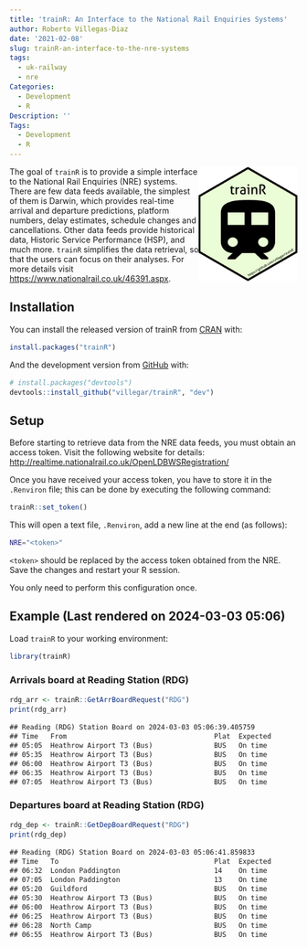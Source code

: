 ```yaml
---
title: 'trainR: An Interface to the National Rail Enquiries Systems'
author: Roberto Villegas-Diaz
date: '2021-02-08'
slug: trainR-an-interface-to-the-nre-systems
tags:
  - uk-railway
  - nre
Categories:
  - Development
  - R
Description: ''
Tags:
  - Development
  - R
---
```


<img src="https://raw.githubusercontent.com/villegar/trainR/main/inst/images/logo.png" alt="logo" align="right" height=200px/>

The goal of `trainR` is to provide a simple interface to the 
National Rail Enquiries (NRE) systems. There are few data feeds 
available, the simplest of them is Darwin, which provides real-time 
arrival and departure predictions, platform numbers, delay estimates, 
schedule changes and cancellations. Other data feeds provide historical 
data, Historic Service Performance (HSP), and much more. `trainR` 
simplifies the data retrieval, so that the users can focus on their 
analyses. For more details visit 
https://www.nationalrail.co.uk/46391.aspx.

## Installation

You can install the released version of trainR from [CRAN](https://CRAN.R-project.org) with:

``` r
install.packages("trainR")
```

And the development version from [GitHub](https://github.com/) with:

``` r
# install.packages("devtools")
devtools::install_github("villegar/trainR", "dev")
```

## Setup
Before starting to retrieve data from the NRE data feeds, you must obtain an access token. 
Visit the following website for details: http://realtime.nationalrail.co.uk/OpenLDBWSRegistration/

Once you have received your access token, you have to store it in the `.Renviron` file; this can be 
done by executing the following command:


```r
trainR::set_token()
```

This will open a text file, `.Renviron`, add a new line at the end (as follows):

```bash
NRE="<token>"
```

`<token>` should be replaced by the access token obtained from the NRE. Save the changes and restart 
your R session.

You only need to perform this configuration once.

## Example (Last rendered on 2024-03-03 05:06)

Load `trainR` to your working environment:

```r
library(trainR)
```

### Arrivals board at Reading Station (RDG)


```r
rdg_arr <- trainR::GetArrBoardRequest("RDG")
print(rdg_arr)
```

```
## Reading (RDG) Station Board on 2024-03-03 05:06:39.405759
## Time   From                                    Plat  Expected
## 05:05  Heathrow Airport T3 (Bus)               BUS   On time
## 05:35  Heathrow Airport T3 (Bus)               BUS   On time
## 06:00  Heathrow Airport T3 (Bus)               BUS   On time
## 06:35  Heathrow Airport T3 (Bus)               BUS   On time
## 07:05  Heathrow Airport T3 (Bus)               BUS   On time
```

### Departures board at Reading Station (RDG)


```r
rdg_dep <- trainR::GetDepBoardRequest("RDG")
print(rdg_dep)
```

```
## Reading (RDG) Station Board on 2024-03-03 05:06:41.859833
## Time   To                                      Plat  Expected
## 06:32  London Paddington                       14    On time
## 07:05  London Paddington                       13    On time
## 05:20  Guildford                               BUS   On time
## 05:30  Heathrow Airport T3 (Bus)               BUS   On time
## 06:00  Heathrow Airport T3 (Bus)               BUS   On time
## 06:25  Heathrow Airport T3 (Bus)               BUS   On time
## 06:28  North Camp                              BUS   On time
## 06:55  Heathrow Airport T3 (Bus)               BUS   On time
```
